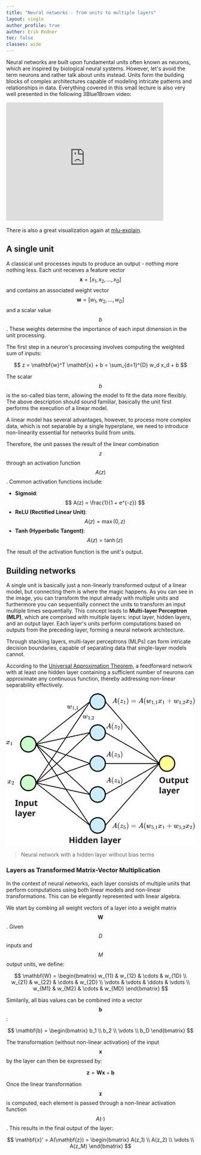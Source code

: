 ```yaml
---
title: "Neural networks - from units to multiple layers"
layout: single
author_profile: true
author: Erik Rodner
toc: false
classes: wide
---
```


Neural networks are built upon fundamental units often known as neurons, which are inspired by biological neural systems. However, let's avoid the term neurons and rather talk about units instead.
Units form the building blocks of complex architectures capable of modeling intricate patterns and relationships in data. Everything covered in this small lecture is also very well presented in the following 3Blue1Brown video:

<iframe width="420" height="315" src="https://www.youtube.com/embed/aircAruvnKk" frameborder="0"> </iframe>

There is also a great visualization again at [mlu-explain](https://mlu-explain.github.io/neural-networks/).

## A single unit

A classical unit processes inputs to produce an output - nothing more nothing less. 
Each unit receives a feature vector $$ \mathbf{x} = [x_1, x_2, \ldots, x_D] $$
and contains an associated weight vector $$ \mathbf{w} = [w_1, w_2, \ldots, w_D] $$ and a scalar value $$b$$. 
These weights determine the importance of each input dimension in the unit processing.
  
The first step in a neuron's processing involves computing the weighted sum of inputs:

$$
z = \mathbf{w}^T \mathbf{x} + b = \sum_{d=1}^{D} w_d x_d + b
$$

The scalar $$b$$ is the so-called bias term, allowing the model to fit the data more flexibly.
The above description should sound familiar, basically the unit first performs the execution of a linear
model.

A linear model has several advantages, however, to process more complex data, which is not separable
by a single hyperplane, we need to introduce non-linearity essential for networks build from units.

Therefore, the unit passes the result of the linear combination $$z$$ through an activation function $$ A(z) $$. Common activation functions include:

- **Sigmoid**: $$ A(z) = \frac{1}{1 + e^{-z}} $$
- **ReLU (Rectified Linear Unit)**: $$ A(z) = \max(0, z) $$
- **Tanh (Hyperbolic Tangent)**: $$ A(z) = \tanh(z) $$

The result of the activation function is the unit's output.

## Building networks

A single unit is basically just a non-linearly transformed output of a linear model,
but connecting them is where the magic happens. As you can see in the image, you can transform the input
already with multiple units and furthermore you can sequentially connect the units to transform an input multiple times sequentially. This concept leads to **Multi-layer Perceptron (MLP)**,
which are comprised with multiple layers: input layer, hidden layers, and an output layer. Each layer's units perform computations based on outputs from the preceding layer, forming a neural network architecture.


Through stacking layers, multi-layer perceptrons (MLPs) can form intricate decision boundaries, capable of separating data that single-layer models cannot.

According to the [Universal Approximation Theorem](https://en.wikipedia.org/wiki/Universal_approximation_theorem), a feedforward network with at least one hidden layer containing a sufficient number of neurons can approximate any continuous function, thereby addressing non-linear separability effectively.

![Neural network](img/neural_network.svg)
> Neural network with a hidden layer without bias terms 

### Layers as Transformed Matrix-Vector Multiplication

In the context of neural networks, each layer consists of multiple units that perform computations using both linear models and non-linear transformations. This can be elegantly represented with linear algebra.

We start by combing all weight vectors of a layer into a weight matrix $$\mathbf{W}$$. 
Given $$D$$ inputs and $$M$$ output units, we define:

$$
\mathbf{W} = \begin{bmatrix} 
w_{11} & w_{12} & \cdots & w_{1D} \\ 
w_{21} & w_{22} & \cdots & w_{2D} \\ 
\vdots & \vdots & \ddots & \vdots \\ 
w_{M1} & w_{M2} & \cdots & w_{MD} 
\end{bmatrix}
$$
   
Similarily, all bias values can be combined into a vector $$\mathbf{b}$$:

$$
\mathbf{b} = \begin{bmatrix} b_1 \\ b_2 \\ \vdots \\ b_D \end{bmatrix}
$$

The transformation (without non-linear activation) 
of the input $$\mathbf{x}$$ by the layer can then be expressed by:

$$
\mathbf{z} = \mathbf{W} \mathbf{x} + \mathbf{b}
$$

Once the linear transformation $$\mathbf{z}$$ is computed, each element is passed through a non-linear activation function $$ A(\cdot) $$. This results in the final output of the layer:

$$
  \mathbf{x}' = A(\mathbf{z}) = \begin{bmatrix} A(z_1) \\ A(z_2) \\ \vdots \\ A(z_M) \end{bmatrix}
$$



